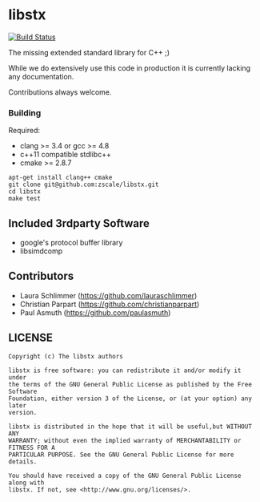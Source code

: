 libstx
======

[![Build Status](https://travis-ci.org/zscale/libstx.svg?branch=master)](https://travis-ci.org/zscale/libstx)

The missing extended standard library for C++ ;)

While we do extensively use this code in production it is currently lacking any documentation.

Contributions always welcome.


### Building

Required:
  - clang >= 3.4 or gcc >= 4.8
  - c++11 compatible stdlibc++
  - cmake >= 2.8.7

```
apt-get install clang++ cmake
git clone git@github.com:zscale/libstx.git
cd libstx
make test
```

## Included 3rdparty Software

- google's protocol buffer library
- libsimdcomp

## Contributors

- Laura Schlimmer (https://github.com/lauraschlimmer)
- Christian Parpart (https://github.com/christianparpart)
- Paul Asmuth (https://github.com/paulasmuth)

LICENSE
-------

```
Copyright (c) The libstx authors

libstx is free software: you can redistribute it and/or modify it under
the terms of the GNU General Public License as published by the Free Software
Foundation, either version 3 of the License, or (at your option) any later
version.

libstx is distributed in the hope that it will be useful,but WITHOUT ANY
WARRANTY; without even the implied warranty of MERCHANTABILITY or FITNESS FOR A
PARTICULAR PURPOSE. See the GNU General Public License for more details.

You should have received a copy of the GNU General Public License along with
libstx. If not, see <http://www.gnu.org/licenses/>.
